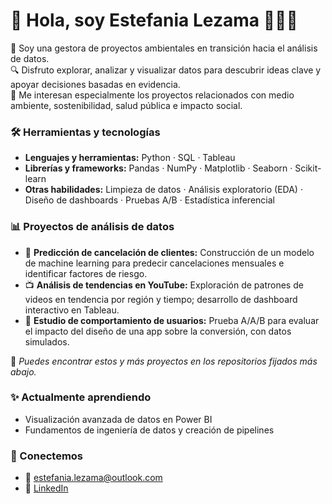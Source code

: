 # 👋 Hola, soy Estefania Lezama 👩🏻‍💻

🌱 Soy una gestora de proyectos ambientales en transición hacia el análisis de datos.  
🔍 Disfruto explorar, analizar y visualizar datos para descubrir ideas clave y apoyar decisiones basadas en evidencia.  
🧠 Me interesan especialmente los proyectos relacionados con medio ambiente, sostenibilidad, salud pública e impacto social.

### 🛠️ Herramientas y tecnologías
- **Lenguajes y herramientas:** Python · SQL · Tableau  
- **Librerías y frameworks:** Pandas · NumPy · Matplotlib · Seaborn · Scikit-learn  
- **Otras habilidades:** Limpieza de datos · Análisis exploratorio (EDA) · Diseño de dashboards · Pruebas A/B  · Estadística inferencial

### 📊 Proyectos de análisis de datos
- 🔄 **Predicción de cancelación de clientes:** Construcción de un modelo de machine learning para predecir cancelaciones mensuales e identificar factores de riesgo.
- 📺 **Análisis de tendencias en YouTube:** Exploración de patrones de videos en tendencia por región y tiempo; desarrollo de dashboard interactivo en Tableau.
- 📱 **Estudio de comportamiento de usuarios:** Prueba A/A/B para evaluar el impacto del diseño de una app sobre la conversión, con datos simulados.

📌 *Puedes encontrar estos y más proyectos en los repositorios fijados más abajo.*

### ✨ Actualmente aprendiendo
- Visualización avanzada de datos en Power BI  
- Fundamentos de ingeniería de datos y creación de pipelines  

### 🤝 Conectemos
- 📧 estefania.lezama@outlook.com
- 💼 [LinkedIn](https://www.linkedin.com/in/estefanialezama)  
